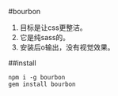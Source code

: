 #bourbon

1. 目标是让css更整洁。  
2. 它是纯sass的。  
3. 安装后o输出，没有视觉效果。  

##install 

    npm i -g bourbon
    gem install bourbon